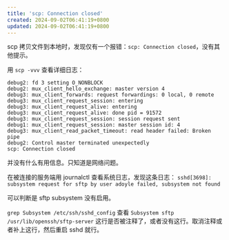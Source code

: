 ```yaml
---
title: 'scp: Connection closed'
created: 2024-09-02T06:41:19+0800
updated: 2024-09-02T06:41:19+0800
---
```



scp 拷贝文件到本地时，发现仅有一个报错：`scp: Connection closed`，没有其他提示。

用 `scp -vvv` 查看详细日志：

```
debug2: fd 3 setting O_NONBLOCK
debug2: mux_client_hello_exchange: master version 4
debug3: mux_client_forwards: request forwardings: 0 local, 0 remote
debug3: mux_client_request_session: entering
debug3: mux_client_request_alive: entering
debug3: mux_client_request_alive: done pid = 91572
debug3: mux_client_request_session: session request sent
debug1: mux_client_request_session: master session id: 4
debug3: mux_client_read_packet_timeout: read header failed: Broken pipe
debug2: Control master terminated unexpectedly
scp: Connection closed
```

并没有什么有用信息。只知道是网络问题。

在被连接的服务端用 journalctl 查看系统日志，发现这条日志：
`sshd[3698]: subsystem request for sftp by user adoyle failed, subsystem not found`

可以判断是 sftp subsystem 没有启用。

`grep Subsystem /etc/ssh/sshd_config` 查看 `Subsystem sftp /usr/lib/openssh/sftp-server` 这行是否被注释了，或者没有这行。取消注释或者补上这行，然后重启 sshd 就行。
